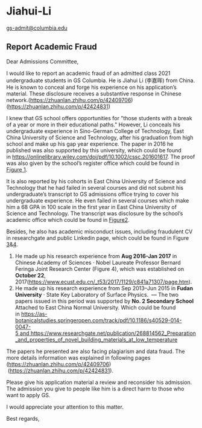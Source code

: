 # Jiahui-Li 

gs-admit@columbia.edu[](mailto:gs-admit@columbia.edu)


## Report Academic Fraud 
Dear Admissions Committee,

I would like to report an academic fraud of an admitted class 2021 undergraduate students in GS Columbia. He is Jiahui Li (李嘉晖) from China. He is known to conceal and forge his experience on his application’s material. These disclosure receives a substantive response in Chinese network.(https://zhuanlan.zhihu.com/p/42409706)  (https://zhuanlan.zhihu.com/p/42424831)

I knew that GS school offers opportunities for "those students with a break of a year or more in their educational paths." However, Li conceals his undergraduate experience in Sino-German College of Technology, East China University of Science and Technology, after his graduation from high school and make up his gap year experience. The paper in 2016 he published was also supported by this university, which could be found in https://onlinelibrary.wiley.com/doi/pdf/10.1002/cssc.201601617. The proof was also given by the school’s register office which could be found in [Figure 1](https://github.com/0dd/Jiahui-Li/blob/master/Figure%201.jpg).

It is also reported by his cohorts in East China University of Science and Technology that he had failed in several courses and did not submit his undergraduate’s transcript to GS admissions office trying to cover his undergraduate experience. He even failed in several courses which make him a 68 GPA in 100 scale in the first year in East China University of Science and Technology. The transcript was disclosure by the school’s academic office which could be found in [Figure2](https://github.com/0dd/Jiahui-Li/blob/master/Figure%202.jpg).

Besides, he also has academic misconduct issues, including fraudulent CV in researchgate and public Linkedin page, which could be found in Figure [3](https://github.com/0dd/Jiahui-Li/blob/master/Figure%203%20.png)&[4](https://github.com/0dd/Jiahui-Li/blob/master/Figure%204.png).

1. He made up his research experience from **Aug 2016-Jan 2017** in Chinese Academy of Sciences · Nobel Laureate Professor Bernard Feringa Joint Research Center (Figure 4), which was established on **October 22**, 2017(https://www.ecust.edu.cn/_t53/2017/1129/c841a71307/page.htm).
2. He made up his research experience from Sep 2013–Jun 2015 in **Fudan University** · State Key Laboratory of Surface Physics.  — The two papers issued in this period was supported by **No. 2 Secondary School**
Attached to East China Normal University. Which could be found in https://as-botanicalstudies.springeropen.com/track/pdf/10.1186/s40529-014-0047-5 and https://www.researchgate.net/publication/268814562_Preparation_and_properties_of_novel_building_materials_at_low_temperature

The papers he presented are also facing plagiarism and data fraud. The more details information was explained in following pages (https://zhuanlan.zhihu.com/p/42409706)   (https://zhuanlan.zhihu.com/p/42424831).

Please give his application material a review and reconsider his admission. The admission you give to people like him is a direct harm to those who want to apply GS.

I would appreciate your attention to this matter.

Best regards,

